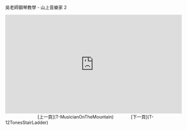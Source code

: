 ﻿---
keywords: 吳老師鋼琴教學 - 山上音樂家
---
吳老師鋼琴教學 - 山上音樂家 2

<iframe width="560" height="315" src="https://www.youtube.com/embed/8qlzynOdqTw" title="山上音樂家 2" frameborder="0" allow="accelerometer; autoplay; clipboard-write; encrypted-media; gyroscope; picture-in-picture; web-share" allowfullscreen></iframe>
&nbsp;&nbsp;&nbsp;&nbsp;&nbsp;&nbsp;&nbsp;&nbsp;&nbsp;&nbsp;&nbsp;&nbsp;
&nbsp;&nbsp;&nbsp;&nbsp;&nbsp;&nbsp;&nbsp;&nbsp;&nbsp;&nbsp;&nbsp;&nbsp;
[上一頁](T-MusicianOnTheMountain)
&nbsp;&nbsp;&nbsp;&nbsp;&nbsp;&nbsp;&nbsp;&nbsp;&nbsp;&nbsp;&nbsp;&nbsp;
[下一頁](T-12TonesStairLadder)





